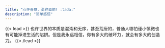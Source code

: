 ```yaml
---
title: "心怀善意，勇往直前! :tada:"
description: "简单感悟"
---
```


{{< lead >}}
也许世界的本质是混沌和无序，甚至荒唐的，普通人哪怕谨小慎微也有可能掉进生活的陷阱。但是我永远相信，你有多大的破坏力，就会有多大的创造力。
{{< /lead >}}
